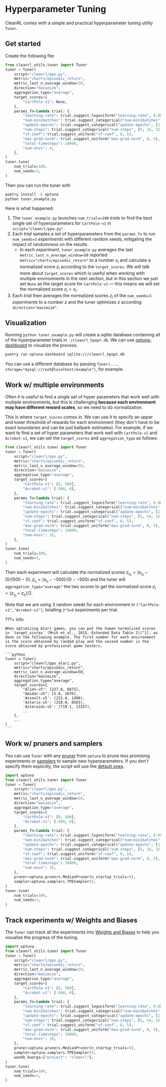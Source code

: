 # Hyperparameter Tuning

CleanRL comes with a simple and practical hyperparameter tuning utility `Tuner`.

## Get started

Create the following file:

```python title="tuner_example.py"
from cleanrl_utils.tuner import Tuner
tuner = Tuner(
    script="cleanrl/ppo.py",
    metric="charts/episodic_return",
    metric_last_n_average_window=50,
    direction="maximize",
    aggregation_type="average",
    target_scores={
        "CartPole-v1": None,
    },
    params_fn=lambda trial: {
        "learning-rate": trial.suggest_loguniform("learning-rate", 0.0003, 0.003),
        "num-minibatches": trial.suggest_categorical("num-minibatches", [1, 2, 4]),
        "update-epochs": trial.suggest_categorical("update-epochs", [1, 2, 4]),
        "num-steps": trial.suggest_categorical("num-steps", [5, 16, 32, 64, 128]),
        "vf-coef": trial.suggest_uniform("vf-coef", 0, 5),
        "max-grad-norm": trial.suggest_uniform("max-grad-norm", 0, 5),
        "total-timesteps": 10000,
        "num-envs": 4,
    },
)
tuner.tune(
    num_trials=100,
    num_seeds=3,
)
```

Then you can run the tuner with 

```bash
poetry install -E optuna
python tuner_example.py
```

Here is what happened:

1. The `tuner_example.py` launches `num_trials=100` *trials* to find the best single set of hyperparameters for `CartPole-v1` in `script="cleanrl/ppo.py"`.
1. Each *trial* samples a set of hyperparameters from the `params_fn` to run `num_seeds=3` *experiments* with different random seeds, mitigating the impact of randomness on the results. 
    * In each *experiment*, `tuner_example.py` averages the last `metric_last_n_average_window=50` reported `metric="charts/episodic_return"` to a number $x_i$ and calculate a normalized score $z_i$ according to the `target_scores`. We will talk more about `target_scores` which is useful when working with multiple environments in the next section, but in this section we just set `None` as the target score for `CartPole-v1` — this means we will set the normalized score $z_i = x_i$.
1. Each *trial* then averages the normalized scores $z_i$ of the `num_seeds=3` *experiments* to a number $z$ and the tuner optimizes $z$ according `direction="maximize"`.


## Visualization

Running `python tuner_example.py` will create a sqlite database containing all of the hyperparameter trials in `./cleanrl_hpopt.db`. We can use [optuna-dashboard](https://github.com/optuna/optuna-dashboard) to visualize the process.

```bash
poetry run optuna-dashboard sqlite:///cleanrl_hpopt.db
```

You can use a different database by passing `Tuner(..., storage="mysql://root@localhost/example")`, for example.




## Work w/ multiple environments

Often it is useful to find a single set of hyper parameters that work well with multiple environments, but this is challenging **because each environment may have different reward scales**, so we need to do normalization. 

This is where `target_scores` comes in. We can use it to specify an upper and lower threshold of rewards for each environment (they don't have to be exact boundaries and can be just ballpark estimates). For example, if we want to find a set of hyper parameters that work well with `CartPole-v1` and `Acrobot-v1`, we can set the `target_scores` and `aggregation_type` as follows:


```python title="tuner_example_multi_env.py" hl_lines="7-11"
from cleanrl_utils.tuner import Tuner
tuner = Tuner(
    script="cleanrl/ppo.py",
    metric="charts/episodic_return",
    metric_last_n_average_window=50,
    direction="maximize",
    aggregation_type="average",
    target_scores={
        "CartPole-v1": [0, 500],
        "Acrobot-v1": [-500, 0],
    },
    params_fn=lambda trial: {
        "learning-rate": trial.suggest_loguniform("learning-rate", 0.0003, 0.003),
        "num-minibatches": trial.suggest_categorical("num-minibatches", [1, 2, 4]),
        "update-epochs": trial.suggest_categorical("update-epochs", [1, 2, 4]),
        "num-steps": trial.suggest_categorical("num-steps", [5, 16, 32, 64, 128]),
        "vf-coef": trial.suggest_uniform("vf-coef", 0, 5),
        "max-grad-norm": trial.suggest_uniform("max-grad-norm", 0, 5),
        "total-timesteps": 10000,
        "num-envs": 16,
    },
)
tuner.tune(
    num_trials=100,
    num_seeds=3,
)
```

Then each experiment will calculate the normalized scores $z_{i_0} = (x_{i_0} - 0) / (500 - 0), z_{i_1} = (x_{i_1} - -500) / (0 - -500)$ and the tuner will `aggregation_type="average"` the two scores to get the normalized score $z_i = (z_{i_0} + z_{i_1}) / 2$.

Note that we are using 3 random seeds for each environment in `["CartPole-v1","Acrobot-v1"]`, totalling `2*3=6` experiments per trial.



???+ info

    When optimizing Atari games, you can put the human normalized scores in `target_scores` (Mnih et al., 2015, Extended Data Table 2)[^1], as done in the following example. The first number for each environment is the score obtained by random play and the second number is the score obtained by professional game testers.

    ```python
    tuner = Tuner(
        script="cleanrl/ppo_atari.py",
        metric="charts/episodic_return",
        metric_last_n_average_window=50,
        direction="maximize",
        aggregation_type="average",
        target_scores={
            "Alien-v5": [227.8, 6875],
            "Amidar-v5": [5.8, 1676],
            'Assault-v5': (222.4, 1496),
            'Asterix-v5': (210.0, 8503),
            'Asteroids-v5': (719.1, 13157),
            ...
        },
        ...
    )
    ```


## Work w/ pruners and samplers

You can use `Tuner` with any [pruner](https://optuna.readthedocs.io/en/stable/reference/pruners.html) from `optuna` to prune less promising experiments or [samplers](https://optuna.readthedocs.io/en/stable/reference/samplers.html) to sample new hyperparameters. If you don't specify them explicitly, the script will use the [default ones](https://optuna.readthedocs.io/en/stable/reference/generated/optuna.create_study.html).

```python title="tuner_example_pruner.py" hl_lines="1 23 24"
import optuna
from cleanrl_utils.tuner import Tuner
tuner = Tuner(
    script="cleanrl/ppo.py",
    metric="charts/episodic_return",
    metric_last_n_average_window=50,
    direction="maximize",
    aggregation_type="average",
    target_scores={
        "CartPole-v1": [0, 500],
        "Acrobot-v1": [-500, 0],
    },
    params_fn=lambda trial: {
        "learning-rate": trial.suggest_loguniform("learning-rate", 0.0003, 0.003),
        "num-minibatches": trial.suggest_categorical("num-minibatches", [1, 2, 4]),
        "update-epochs": trial.suggest_categorical("update-epochs", [1, 2, 4]),
        "num-steps": trial.suggest_categorical("num-steps", [5, 16, 32, 64, 128]),
        "vf-coef": trial.suggest_uniform("vf-coef", 0, 5),
        "max-grad-norm": trial.suggest_uniform("max-grad-norm", 0, 5),
        "total-timesteps": 10000,
        "num-envs": 16,
    },
    pruner=optuna.pruners.MedianPruner(n_startup_trials=5),
    sampler=optuna.samplers.TPESampler(),
)
tuner.tune(
    num_trials=100,
    num_seeds=3,
)
```


## Track experiments w/ Weights and Biases

The `Tuner` can track all the experiments into [Weights and Biases](https://wandb.ai) to help you visualize the progress of the tuning.


```python title="tuner_example.py" hl_lines="25"
import optuna
from cleanrl_utils.tuner import Tuner
tuner = Tuner(
    script="cleanrl/ppo.py",
    metric="charts/episodic_return",
    metric_last_n_average_window=50,
    direction="maximize",
    aggregation_type="average",
    target_scores={
        "CartPole-v1": [0, 500],
        "Acrobot-v1": [-500, 0],
    },
    params_fn=lambda trial: {
        "learning-rate": trial.suggest_loguniform("learning-rate", 0.0003, 0.003),
        "num-minibatches": trial.suggest_categorical("num-minibatches", [1, 2, 4]),
        "update-epochs": trial.suggest_categorical("update-epochs", [1, 2, 4]),
        "num-steps": trial.suggest_categorical("num-steps", [5, 16, 32, 64, 128]),
        "vf-coef": trial.suggest_uniform("vf-coef", 0, 5),
        "max-grad-norm": trial.suggest_uniform("max-grad-norm", 0, 5),
        "total-timesteps": 10000,
        "num-envs": 16,
    },
    pruner=optuna.pruners.MedianPruner(n_startup_trials=5),
    sampler=optuna.samplers.TPESampler(),
    wandb_kwargs={"project": "cleanrl"},
)
tuner.tune(
    num_trials=100,
    num_seeds=3,
)
```


<!-- 
```
$ wandb sweep -p cleanrl cleanrl_utils/tuner_config/ppo_continuous_action_envpool_jax.yaml

wandb: Creating sweep from: cleanrl_utils/tuner_config/ppo_continuous_action_envpool_jax.yaml
wandb: Created sweep with ID: pvux95ci
wandb: View sweep at: https://wandb.ai/costa-huang/cleanRL/sweeps/pvux95ci
wandb: Run sweep agent with: wandb agent costa-huang/cleanrl/pvux95ci
```

Then run `wandb agent costa-huang/cleanrl/pvux95ci`

## Optuna

```
optuna create-study --study-name "distributed-example" --storage "sqlite:///cleanrl_hpopt.db"
optuna-dashboard sqlite:///cleanrl_hpopt.db
``` -->


[^1]:Mnih, V., Kavukcuoglu, K., Silver, D. et al. Human-level control through deep reinforcement learning. Nature 518, 529–533 (2015). https://doi.org/10.1038/nature14236